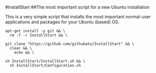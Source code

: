 #InstallStart
##The most important script for a new Ubuntu installation

This is a very simple script that installs the most important normal-user applications and packages
for your Ubuntu (based) OS.

```
apt-get install -y git && \
  rm -f -r InstallStart && \

git clone "https://github.com/githubato/InstallStart" && \
  clear && \
    echo && \

sh InstallStart/InstallStart.sh && \
  sh InstallStart/Configuration.sh
```

